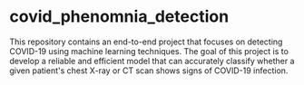 # covid_phenomnia_detection
This repository contains an end-to-end project that focuses on detecting COVID-19 using machine learning techniques. The goal of this project is to develop a reliable and efficient model that can accurately classify whether a given patient's chest X-ray or CT scan shows signs of COVID-19 infection.
